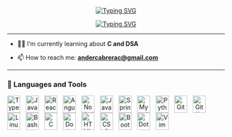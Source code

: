 <p align="center">
  <a href="https://git.io/typing-svg"><img src="https://readme-typing-svg.demolab.com?font=mononoki+nerd+font&size=35&pause=1000&color=8BE421&center=true&repeat=false&width=435&lines=Ander+Cabrera" alt="Typing SVG" /></a>
</p>

<p align="center">
  <a href="https://git.io/typing-svg"><img src="https://readme-typing-svg.demolab.com?font=mononoki+nerd+font&weight=900&pause=1000&center=true&width=435&lines=Software+developer;Self+taught;Linux+enthusiast+%F0%9F%90%A7" alt="Typing SVG" /></a>
</p>

---

- 🐱‍💻 I’m currently learning about **C and DSA**

- 📫 How to reach me: **andercabrerac@gmail.com**

---

### 🧰 Languages and Tools

<div align="center" style="margin-bottom: 10px">

  <img align="left" alt="TypeScript" width="30px" height="40px" style="padding-right:10px;" src="https://cdn.jsdelivr.net/gh/devicons/devicon/icons/typescript/typescript-plain.svg" title="Typescript" />

  <img align="left" alt="JavaScript" width="30px" height="40px" style="padding-right:10px;" src="https://cdn.jsdelivr.net/gh/devicons/devicon/icons/javascript/javascript-plain.svg" title="Javascript" />

  <img align="left" alt="React" width="30px" height="40px" style="padding-right:10px;" src="https://cdn.jsdelivr.net/gh/devicons/devicon/icons/react/react-original.svg" title="React" />

  <img align="left" alt="Angular" width="30px" height="40px" style="padding-right:10px;" src="https://cdn.jsdelivr.net/gh/devicons/devicon/icons/angularjs/angularjs-plain.svg" title="Angular" />

  <img align="left" alt="NodeJS" width="30px" height="40px" style="padding-right:10px;" src="https://cdn.jsdelivr.net/gh/devicons/devicon/icons/nodejs/nodejs-original.svg" title="NodeJS" />
  
  <img align="left" alt="Java" width="30px" height="40px" style="padding-right:10px;" src="https://cdn.jsdelivr.net/gh/devicons/devicon/icons/java/java-original.svg" title="Java" />

  <img align="left" alt="Spring" width="30px" height="40px" style="padding-right:10px;" src="https://cdn.jsdelivr.net/gh/devicons/devicon/icons/spring/spring-original.svg" title="Spring" />

  <img align="left" alt="Mysql" width="30px" height="40px" style="padding-right:10px;" src="https://cdn.simpleicons.org/mysql" title="Mysql" />

  <!--<img align="left" alt="Php" width="30px" height="40px" style="padding-right:10px;" src="https://cdn.simpleicons.org/php" title="php" />-->

  <img align="left" alt="Python" width="30px" height="40px" style="padding-right:10px;" src="https://cdn.jsdelivr.net/gh/devicons/devicon/icons/python/python-plain.svg" title="Python" />

  <img align="left" alt="Git" width="30px" height="40px" style="padding-right:10px;" src="https://cdn.jsdelivr.net/gh/devicons/devicon/icons/git/git-original.svg" title="Git" />

  <img align="left" alt="GitHub" width="30px" height="40px" style="padding-right:10px;" src="https://cdn.simpleicons.org/github/white" title="Github" />

  <img align="left" alt="Linux" width="30px" height="40px" style="padding-right:10px;" src="https://cdn.jsdelivr.net/gh/devicons/devicon/icons/linux/linux-original.svg" title="Linux" />

  <img align="left" alt="Bash" width="30px" height="40px" style="padding-right:10px;" src="https://cdn.simpleicons.org/gnubash/white" title="Bash" />

  <img align="left" alt="C" width="30px" height="40px" style="padding-right:10px;" src="https://cdn.simpleicons.org/c" title="C" />

  <img align="left" alt="Docker" width="30px" height="40px" style="padding-right:10px;" src="https://cdn.simpleicons.org/docker" title="Docker" />

  <img align="left" alt="HTML" width="30px" height="40px" style="padding-right:10px;" src="https://cdn.jsdelivr.net/gh/devicons/devicon/icons/html5/html5-plain.svg" title="HTML" />

  <img align="left" alt="CSS" width="30px" height="40px" style="padding-right:10px;" src="https://cdn.jsdelivr.net/gh/devicons/devicon/icons/css3/css3-plain.svg" title="CSS" />

  <img align="left" alt="Bootstrap" width="30px" height="40px" style="padding-right:10px;" src="https://cdn.simpleicons.org/Bootstrap" title="Bootstrap" />

  <img align="left" alt="Dotenv" width="30px" height="40px" style="padding-right:10px;" src="https://cdn.simpleicons.org/dotenv" title="Dotenv" />

  <img align="left" alt="Vim" width="30px" height="40px" style="padding-right:10px;" src="https://cdn.simpleicons.org/neovim" title="Neovim" />
</div>
